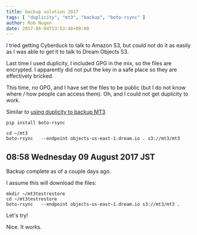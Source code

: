 ```yaml
---
title: backup solution 2017
tags: [ "duplicity", "mt3", "backup", "boto-rsync" ]
author: Rob Nugen
date: 2017-08-04T13:53:48+09:00
---
```


I tried getting Cyberduck to talk to Amazon S3, but could not do it as
easily as I was able to get it to talk to Dream Objects S3.

Last time I used duplicity, I included GPG in the mix, so the files
are encrypted.  I apparently did not put the key in a safe place so they are
effectively bricked.

This time, no GPG, and I have set the files to be public (but I do not
know where / how people can access them).  Oh, and I could not get
duplicity to work.

Similar to <a
href="/journal/2013/05/18/using-duplicity-to-backup-marble-track-3/">using
duplicity to backup MT3</a>

    pip install boto-rsync

    cd ~/mt3
    boto-rsync   --endpoint objects-us-east-1.dream.io . s3://mt3/mt3

## 08:58 Wednesday 09 August 2017 JST

Backup complete as of a couple days ago.

I assume this will download the files:

    mkdir ~/mt3testrestore
    cd ~/mt3testrestore
    boto-rsync   --endpoint objects-us-east-1.dream.io s3://mt3/mt3 .

Let's try!

Nice.  It works.
